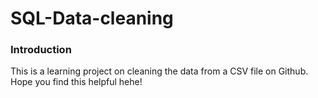 # SQL-Data-cleaning

### Introduction
This is a learning project on cleaning the data from a CSV file on Github. Hope you find this helpful hehe!
